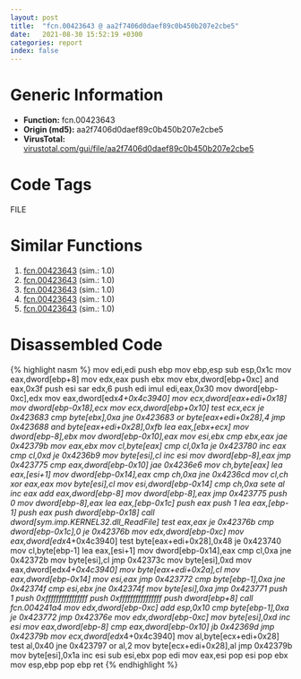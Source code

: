 ```yaml
---
layout: post
title:  "fcn.00423643 @ aa2f7406d0daef89c0b450b207e2cbe5"
date:   2021-08-30 15:52:19 +0300
categories: report
index: false
---
```


# Generic Information
- **Function:** fcn.00423643
- **Origin (md5):** aa2f7406d0daef89c0b450b207e2cbe5
- **VirusTotal:** [virustotal.com/gui/file/aa2f7406d0daef89c0b450b207e2cbe5][virustotal_ref]

# Code Tags
<span class="tag" id="FILE">FILE</span>


# Similar Functions

1. [fcn.00423643][similar_1_ref] (sim.: 1.0)
2. [fcn.00423643][similar_2_ref] (sim.: 1.0)
3. [fcn.00423643][similar_3_ref] (sim.: 1.0)
4. [fcn.00423643][similar_4_ref] (sim.: 1.0)
5. [fcn.00423643][similar_5_ref] (sim.: 1.0)


# Disassembled Code

{% highlight nasm %}
mov edi,edi
push ebp
mov ebp,esp
sub esp,0x1c
mov eax,dword[ebp+8]
mov edx,eax
push ebx
mov ebx,dword[ebp+0xc]
and eax,0x3f
push esi
sar edx,6
push edi
imul edi,eax,0x30
mov dword[ebp-0xc],edx
mov eax,dword[edx*4+0x4c3940]
mov ecx,dword[eax+edi+0x18]
mov dword[ebp-0x18],ecx
mov ecx,dword[ebp+0x10]
test ecx,ecx
je 0x423683
cmp byte[ebx],0xa
jne 0x423683
or byte[eax+edi+0x28],4
jmp 0x423688
and byte[eax+edi+0x28],0xfb
lea eax,[ebx+ecx]
mov dword[ebp-8],ebx
mov dword[ebp-0x10],eax
mov esi,ebx
cmp ebx,eax
jae 0x42379b
mov eax,ebx
mov cl,byte[eax]
cmp cl,0x1a
je 0x423780
inc eax
cmp cl,0xd
je 0x4236b9
mov byte[esi],cl
inc esi
mov dword[ebp-8],eax
jmp 0x423775
cmp eax,dword[ebp-0x10]
jae 0x4236e6
mov ch,byte[eax]
lea eax,[esi+1]
mov dword[ebp-0x14],eax
cmp ch,0xa
jne 0x4236cd
mov cl,ch
xor eax,eax
mov byte[esi],cl
mov esi,dword[ebp-0x14]
cmp ch,0xa
sete al
inc eax
add eax,dword[ebp-8]
mov dword[ebp-8],eax
jmp 0x423775
push 0
mov dword[ebp-8],eax
lea eax,[ebp-0x1c]
push eax
push 1
lea eax,[ebp-1]
push eax
push dword[ebp-0x18]
call dword[sym.imp.KERNEL32.dll_ReadFile]
test eax,eax
je 0x42376b
cmp dword[ebp-0x1c],0
je 0x42376b
mov edx,dword[ebp-0xc]
mov eax,dword[edx*4+0x4c3940]
test byte[eax+edi+0x28],0x48
je 0x423740
mov cl,byte[ebp-1]
lea eax,[esi+1]
mov dword[ebp-0x14],eax
cmp cl,0xa
jne 0x42372b
mov byte[esi],cl
jmp 0x42373c
mov byte[esi],0xd
mov eax,dword[edx*4+0x4c3940]
mov byte[eax+edi+0x2a],cl
mov eax,dword[ebp-0x14]
mov esi,eax
jmp 0x423772
cmp byte[ebp-1],0xa
jne 0x42374f
cmp esi,ebx
jne 0x42374f
mov byte[esi],0xa
jmp 0x423771
push 1
push 0xffffffffffffffff
push 0xffffffffffffffff
push dword[ebp+8]
call fcn.004241a4
mov edx,dword[ebp-0xc]
add esp,0x10
cmp byte[ebp-1],0xa
je 0x423772
jmp 0x42376e
mov edx,dword[ebp-0xc]
mov byte[esi],0xd
inc esi
mov eax,dword[ebp-8]
cmp eax,dword[ebp-0x10]
jb 0x42369d
jmp 0x42379b
mov ecx,dword[edx*4+0x4c3940]
mov al,byte[ecx+edi+0x28]
test al,0x40
jne 0x423797
or al,2
mov byte[ecx+edi+0x28],al
jmp 0x42379b
mov byte[esi],0x1a
inc esi
sub esi,ebx
pop edi
mov eax,esi
pop esi
pop ebx
mov esp,ebp
pop ebp
ret 
{% endhighlight %}


[similar_1_ref]: /report/fcn.00423643@1a3c6bb61923404c2dc3230a918fec57
[similar_2_ref]: /report/fcn.00423643@6b4acb306590aa2df1431ebe14e05649
[similar_3_ref]: /report/fcn.00423643@ee2e4219e96936cd9ef5f09e021a8510
[similar_4_ref]: /report/fcn.00423643@bfd6bda8df7a254a716ff69133942b93
[similar_5_ref]: /report/fcn.00423643@6a98c558febb15c96e5c5a6a3f824bf6
[virustotal_ref]: https://www.virustotal.com/gui/file/aa2f7406d0daef89c0b450b207e2cbe5